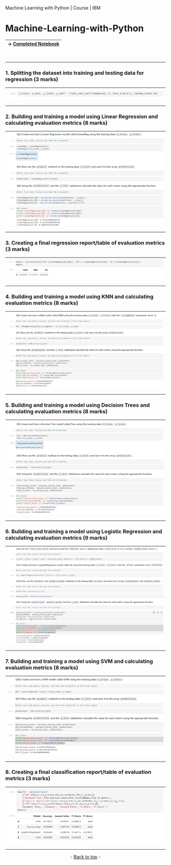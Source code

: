 <p id"top">Machine Learning with Python | Course | IBM</p>

# Machine-Learning-with-Python

| → [Completed Notebook](https://github.com/wy-chan/Machine-Learning-with-Python/blob/main/ML0101EN_SkillUp_FinalAssignment.jupyterlite_Completed.ipynb) |
| --- |

<br>

---

### 1. Splitting the dataset into training and testing data for regression (3 marks)

|![Q1](screenshots/Q1.png)|
|---|
---

### 2. Building and training a model using Linear Regression and calculating evaluation metrics (8 marks)
  
|![Q2](screenshots/Q2_3_4.png)|
|---|
---
 

### 3. Creating a final regression report/table of evaluation metrics (3 marks)

|![Q5](screenshots/Q5.png)|
|---|
---


### 4. Building and training a model using KNN and calculating evaluation metrics (8 marks)

|![Q7](screenshots/Q6_7_8.png)|
|---|
---


### 5. Building and training a model using Decision Trees and calculating evaluation metrics (8 marks)

|![Q1](screenshots/Q9_10_11.png)|
|---|
---


### 6. Building and training a model using Logistic Regression and calculating evaluation metrics (9 marks)
    
|![Q1](screenshots/Q12_13_14_15.png)|
|---|
---


### 7. Building and training a model using SVM and calculating evaluation metrics (8 marks)
 
|![Q1](screenshots/Q16_17_18.png)|
|---|
---
   

### 8. Creating a final classification report/table of evaluation metrics (3 marks)

|![Q19](screenshots/Q19.png)|
|---|
---



<p align="center">- <a href="#top">Back to top</a> -</p>
